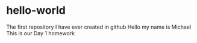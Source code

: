 # hello-world
The first repository I have ever created in github
Hello my name is Michael
This is our Day 1 homework
